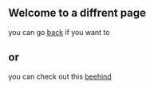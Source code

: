 ## Welcome to a diffrent page

you can go [back](https://johnny5stillalive.github.io) if you want to 

## or 

you can check out this [beehind](https://johnny5stillalive.github.io/beeshind.md)
